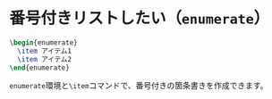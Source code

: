 # 番号付きリストしたい（`enumerate`）

```latex
\begin{enumerate}
  \item アイテム1
  \item アイテム2
\end{enumerate}
```

`enumerate`環境と`\item`コマンドで、番号付きの箇条書きを作成できます。
